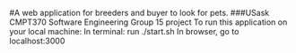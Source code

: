 #A web application for breeders and buyer to look for pets.
###USask CMPT370 Software Engineering Group 15 project
To run this application on your local machine:
In terminal:
run ./start.sh
In browser, go to localhost:3000 

